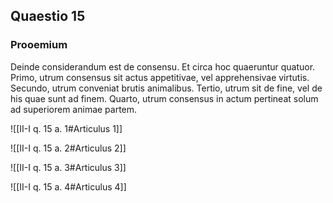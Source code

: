 ## Quaestio 15

### Prooemium

Deinde considerandum est de consensu. Et circa hoc quaeruntur quatuor. Primo, utrum consensus sit actus appetitivae, vel apprehensivae virtutis. Secundo, utrum conveniat brutis animalibus. Tertio, utrum sit de fine, vel de his quae sunt ad finem. Quarto, utrum consensus in actum pertineat solum ad superiorem animae partem.

![[II-I q. 15 a. 1#Articulus 1]]

![[II-I q. 15 a. 2#Articulus 2]]

![[II-I q. 15 a. 3#Articulus 3]]

![[II-I q. 15 a. 4#Articulus 4]]

